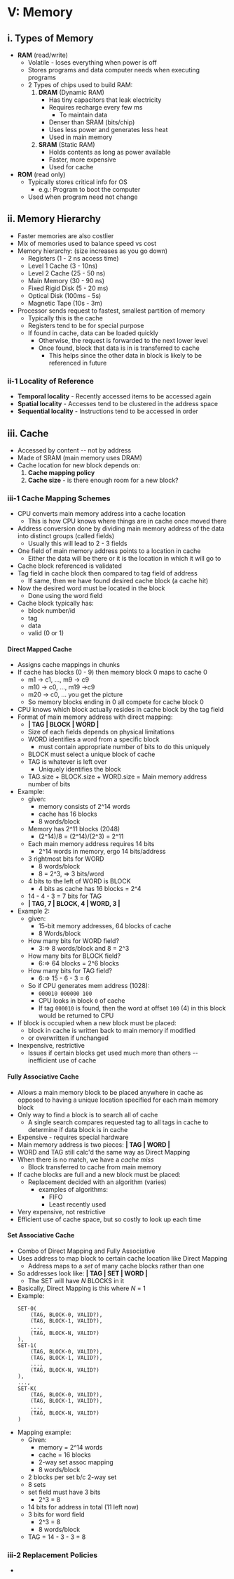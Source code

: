 # V: Memory

## i. Types of Memory
- **RAM** (read/write)
    - Volatile - loses everything when power is off
    - Stores programs and data computer needs when executing programs
    - 2 Types of chips used to build RAM:
        1. **DRAM** (Dynamic RAM)
            - Has tiny capacitors that leak electricity
            - Requires recharge every few ms
                - To maintain data
            - Denser than SRAM (bits/chip)
            - Uses less power and generates less heat
            - Used in main memory
        2. **SRAM** (Static RAM)
            - Holds contents as long as power available
            - Faster, more expensive
            - Used for cache
- **ROM** (read only)
    - Typically stores critical info for OS
        - e.g.: Program to boot the computer
    - Used when program need not change


## ii. Memory Hierarchy
- Faster memories are also costlier
- Mix of memories used to balance speed vs cost
- Memory hierarchy: (size increases as you go down)
    - Registers (1 - 2 ns access time)
    - Level 1 Cache (3 - 10ns)
    - Level 2 Cache (25 - 50 ns)
    - Main Memory (30 - 90 ns)
    - Fixed Rigid Disk (5 - 20 ms)
    - Optical Disk (100ms - 5s)
    - Magnetic Tape (10s - 3m)
- Processor sends request to fastest, smallest partition of memory
    - Typically this is the cache
    - Registers tend to be for special purpose
    - If found in cache, data can be loaded quickly
        - Otherwise, the request is forwarded to the next lower level
        - Once found, block that data is in is transferred to cache
            - This helps since the other data in block is likely to be referenced in future

### ii-1 Locality of Reference
- **Temporal locality** - Recently accessed items to be accessed again
- **Spatial locality** - Accesses tend to be clustered in the address space
- **Sequential locality** - Instructions tend to be accessed in order


## iii. Cache
- Accessed by content -- not by address
- Made of SRAM (main memory uses DRAM)
- Cache location for new block depends on:
    1. **Cache mapping policy**
    2. **Cache size** - is there enough room for a new block?

### iii-1 Cache Mapping Schemes
- CPU converts main memory address into a cache location
    - This is how CPU knows where things are in cache once moved there
- Address conversion done by dividing main memory address of the data into distinct groups (called fields)
    - Usually this will lead to 2 - 3 fields
- One field of main memory address points to a location in cache
    - Either the data will be there or it is the location in which it will go to
- Cache block referenced is validated
- Tag field in cache block then compared to tag field of address
    - If same, then we have found desired cache block (a cache hit)
- Now the desired word must be located in the block
    - Done using the word field
- Cache block typically has:
    - block number/id
    - tag
    - data
    - valid (0 or 1)

#### Direct Mapped Cache
- Assigns cache mappings in chunks
- If cache has blocks (0 - 9) then memory block 0 maps to cache 0
    - m1 -> c1, ..., m9 -> c9
    - m10 -> c0, ..., m19 ->c9
    - m20 -> c0, ... you get the picture
    - So memory blocks ending in 0 all compete for cache block 0
- CPU knows which block actually resides in cache block by the tag field
- Format of main memory address with direct mapping:
    - **| TAG | BLOCK | WORD |**
    - Size of each fields depends on physical limitations
    - WORD identifies a word from a specific block
        - must contain appropriate number of bits to do this uniquely
    - BLOCK must select a unique block of cache
    - TAG is whatever is left over
        - Uniquely identifies the block
    - TAG.size + BLOCK.size + WORD.size = Main memory address number of bits
- Example:
    - given:
        - memory consists of 2^14 words
        - cache has 16 blocks
        - 8 words/block
    - Memory has 2^11 blocks (2048)
        - (2^14)/8  =  (2^14)/(2^3)  =  2^11
    - Each main memory address requires 14 bits
        - 2^14 words in memory, ergo 14 bits/address
    - 3 rightmost bits for WORD
        - 8 words/block
        - 8 = 2^3, => 3 bits/word
    - 4 bits to the left of WORD is BLOCK
        - 4 bits as cache has 16 blocks = 2^4
    - 14 - 4 - 3 = 7 bits for TAG
    - **| TAG, 7 | BLOCK, 4 | WORD, 3 |**
- Example 2:
    - given:
        - 15-bit memory addresses, 64 blocks of cache
        - 8 Words/block
    - How many bits for WORD field?
        - 3:=>  8 words/block and 8 = 2^3
    - How many bits for BLOCK field?
        - 6:=>  64 blocks = 2^6 blocks
    - How many bits for TAG field?
        - 6:=> 15 - 6 - 3 = 6
    - So if CPU generates mem address (1028):
        - `000010 000000 100`
        - CPU looks in block `0` of cache
        - If tag `000010` is found, then the word at offset `100` (4) in this block would be returned to CPU
- If block is occupied when a new block must be placed:
    - block in cache is written back to main memory if modified
    - or overwritten if unchanged
- Inexpensive, restrictive
    - Issues if certain blocks get used much more than others -- inefficient use of cache

#### Fully Associative Cache
- Allows a main memory block to be placed anywhere in cache as opposed to having a unique location specified for each main memory block
- Only way to find a block is to search all of cache
    - A single search compares requested tag to all tags in cache to determine if data block is in cache
- Expensive - requires special hardware
- Main memory address is two pieces:  **| TAG | WORD |**
- WORD and TAG still calc'd the same way as Direct Mapping
- When there is no match, we have a _cache miss_
    - Block transferred to cache from main memory
- If cache blocks are full and a new block must be placed:
    - Replacement decided with an algorithm (varies)
        - examples of algorithms:
            - FIFO
            - Least recently used
- Very expensive, not restrictive
- Efficient use of cache space, but so costly to look up each time

#### Set Associative Cache
- Combo of Direct Mapping and Fully Associative
- Uses address to map block to certain cache location like Direct Mapping
    - Address maps to a _set_ of many cache blocks rather than one
- So addresses look like:  **| TAG | SET | WORD |**
    - The SET will have _N_ BLOCKS in it
- Basically, Direct Mapping is this where _N_ = 1
- Example: 
    ```
    SET-0(
        (TAG, BLOCK-0, VALID?), 
        (TAG, BLOCK-1, VALID?), 
        ..., 
        (TAG, BLOCK-N, VALID?)
    ),
    SET-1(
        (TAG, BLOCK-0, VALID?), 
        (TAG, BLOCK-1, VALID?), 
        ..., 
        (TAG, BLOCK-N, VALID?)
    ), 
    ..., 
    SET-K(
        (TAG, BLOCK-0, VALID?), 
        (TAG, BLOCK-1, VALID?), 
        ..., 
        (TAG, BLOCK-N, VALID?)
    )
    ```
- Mapping example:
    - Given:
        - memory = 2^14 words
        - cache = 16 blocks
        - 2-way set assoc mapping
        - 8 words/block
    - 2 blocks per set b/c 2-way set
    - 8 sets
    - set field must have 3 bits
        - 2^3 = 8
    - 14 bits for address in total (11 left now)
    - 3 bits for word field
        - 2^3 = 8
        - 8 words/block
    - TAG = 14 - 3 - 3 = 8


### iii-2 Replacement Policies
- 